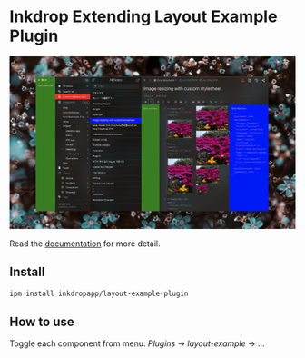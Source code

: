 # Inkdrop Extending Layout Example Plugin

![Screenshot](https://raw.githubusercontent.com/inkdropapp/layout-example-plugin/master/images/screenshot.png)

Read the [documentation](https://docs.inkdrop.app/manual/extending-the-ui) for more detail.

## Install

```shell
ipm install inkdropapp/layout-example-plugin
```

## How to use

Toggle each component from menu: _Plugins_ -> _layout-example_ -> ...
